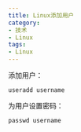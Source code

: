 ```yaml
---
title: Linux添加用户
category:
- 技术
- Linux
tags:
- Linux
---
```


添加用户：  

    useradd username

为用户设置密码：  

    passwd username





